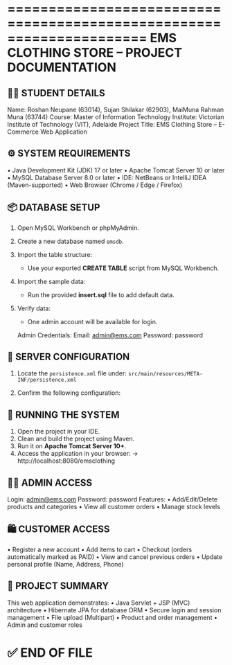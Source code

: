 =====================================================================
               EMS CLOTHING STORE – PROJECT DOCUMENTATION
=====================================================================

🧑‍🎓 STUDENT DETAILS
---------------------------------------------------------------------
Name: Roshan Neupane (63014), Sujan Shilakar (62903), MaiMuna Rahman Muna (63744)
Course: Master of Information Technology
Institute: Victorian Institute of Technology (VIT), Adelaide
Project Title: EMS Clothing Store – E-Commerce Web Application


⚙️ SYSTEM REQUIREMENTS
---------------------------------------------------------------------
• Java Development Kit (JDK) 17 or later
• Apache Tomcat Server 10 or later
• MySQL Database Server 8.0 or later
• IDE: NetBeans or IntelliJ IDEA (Maven-supported)
• Web Browser (Chrome / Edge / Firefox)


📦 DATABASE SETUP
---------------------------------------------------------------------
1. Open MySQL Workbench or phpMyAdmin.
2. Create a new database named `emsdb`.
3. Import the table structure:
   - Use your exported **CREATE TABLE** script from MySQL Workbench.
4. Import the sample data:
   - Run the provided **insert.sql** file to add default data.
5. Verify data:
   - One admin account will be available for login.

   Admin Credentials:
   Email: admin@ems.com
   Password: password


🧩 SERVER CONFIGURATION
---------------------------------------------------------------------
1. Locate the `persistence.xml` file under:
   `src/main/resources/META-INF/persistence.xml`
2. Confirm the following configuration:

   <properties>
       <property name="jakarta.persistence.jdbc.driver" value="com.mysql.cj.jdbc.Driver"/>
       <property name="jakarta.persistence.jdbc.url" value="jdbc:mysql://localhost:3306/emsdb"/>
       <property name="jakarta.persistence.jdbc.user" value="root"/>
       <property name="jakarta.persistence.jdbc.password" value="your_mysql_password"/>
       <property name="hibernate.hbm2ddl.auto" value="update"/>
       <property name="hibernate.show_sql" value="true"/>
   </properties>


🚀 RUNNING THE SYSTEM
---------------------------------------------------------------------
1. Open the project in your IDE.
2. Clean and build the project using Maven.
3. Run it on **Apache Tomcat Server 10+**.
4. Access the application in your browser:
   → http://localhost:8080/emsclothing


👨‍💼 ADMIN ACCESS
---------------------------------------------------------------------
Login: admin@ems.com
Password: password
Features:
• Add/Edit/Delete products and categories
• View all customer orders
• Manage stock levels


🛍️ CUSTOMER ACCESS
---------------------------------------------------------------------
• Register a new account
• Add items to cart
• Checkout (orders automatically marked as PAID)
• View and cancel previous orders
• Update personal profile (Name, Address, Phone)


📄 PROJECT SUMMARY
---------------------------------------------------------------------
This web application demonstrates:
• Java Servlet + JSP (MVC) architecture
• Hibernate JPA for database ORM
• Secure login and session management
• File upload (Multipart)
• Product and order management
• Admin and customer roles


✅ END OF FILE
=====================================================================
